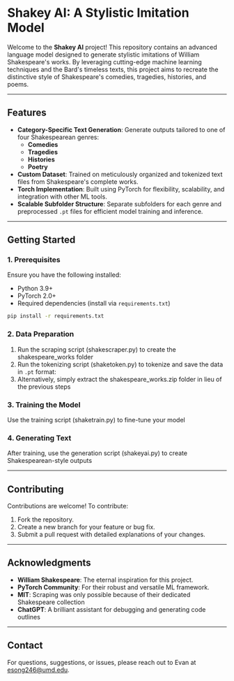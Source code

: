 # Shakey AI: A Stylistic Imitation Model

Welcome to the **Shakey AI** project! This repository contains an advanced language model designed to generate stylistic imitations of William Shakespeare's works. By leveraging cutting-edge machine learning techniques and the Bard's timeless texts, this project aims to recreate the distinctive style of Shakespeare's comedies, tragedies, histories, and poems.

---

## **Features**
- **Category-Specific Text Generation**: Generate outputs tailored to one of four Shakespearean genres:
  - **Comedies**
  - **Tragedies**
  - **Histories**
  - **Poetry**
- **Custom Dataset**: Trained on meticulously organized and tokenized text files from Shakespeare's complete works.
- **Torch Implementation**: Built using PyTorch for flexibility, scalability, and integration with other ML tools.
- **Scalable Subfolder Structure**: Separate subfolders for each genre and preprocessed `.pt` files for efficient model training and inference.

---

## **Getting Started**

### **1. Prerequisites**
Ensure you have the following installed:
- Python 3.9+
- PyTorch 2.0+
- Required dependencies (install via `requirements.txt`)

```bash
pip install -r requirements.txt
```

### **2. Data Preparation**
1. Run the scraping script (shakescraper.py) to create the shakespeare_works folder
2. Run the tokenizing script (shaketoken.py) to tokenize and save the data in `.pt` format:
3. Alternatively, simply extract the shakespeare_works.zip folder in lieu of the previous steps

### **3. Training the Model**
Use the training script (shaketrain.py) to fine-tune your model

### **4. Generating Text**
After training, use the generation script (shakeyai.py) to create Shakespearean-style outputs

---

## **Contributing**
Contributions are welcome! To contribute:
1. Fork the repository.
2. Create a new branch for your feature or bug fix.
3. Submit a pull request with detailed explanations of your changes.

---

## **Acknowledgments**
- **William Shakespeare**: The eternal inspiration for this project.
- **PyTorch Community**: For their robust and versatile ML framework.
- **MIT**: Scraping was only possible because of their dedicated Shakespeare collection
- **ChatGPT**: A brilliant assistant for debugging and generating code outlines

---

## **Contact**
For questions, suggestions, or issues, please reach out to Evan at esong246@umd.edu.

